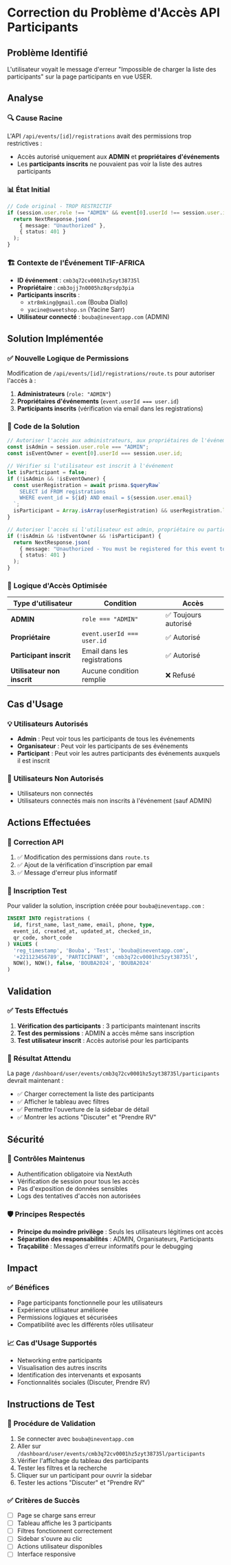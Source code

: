 # Correction du Problème d'Accès API Participants

## Problème Identifié

L'utilisateur voyait le message d'erreur "Impossible de charger la liste des participants" sur la page participants en vue USER.

## Analyse

### 🔍 **Cause Racine**
L'API `/api/events/[id]/registrations` avait des permissions trop restrictives :
- Accès autorisé uniquement aux **ADMIN** et **propriétaires d'événements**
- Les **participants inscrits** ne pouvaient pas voir la liste des autres participants

### 📊 **État Initial**
```typescript
// Code original - TROP RESTRICTIF
if (session.user.role !== "ADMIN" && event[0].userId !== session.user.id) {
  return NextResponse.json(
    { message: "Unauthorized" },
    { status: 401 }
  );
}
```

### 🏗️ **Contexte de l'Événement TIF-AFRICA**
- **ID événement** : `cmb3q72cv0001hz5zyt38735l`
- **Propriétaire** : `cmb3ojj7n0005hz8qrsdp3pia`
- **Participants inscrits** : 
  - `xtr8mking@gmail.com` (Bouba Diallo)
  - `yacine@sweetshop.sn` (Yacine Sarr)
- **Utilisateur connecté** : `bouba@ineventapp.com` (ADMIN)

## Solution Implémentée

### ✅ **Nouvelle Logique de Permissions**

Modification de `/api/events/[id]/registrations/route.ts` pour autoriser l'accès à :

1. **Administrateurs** (`role: "ADMIN"`)
2. **Propriétaires d'événements** (`event.userId === user.id`)
3. **Participants inscrits** (vérification via email dans les registrations)

### 🔧 **Code de la Solution**

```typescript
// Autoriser l'accès aux administrateurs, aux propriétaires de l'événement ET aux participants inscrits
const isAdmin = session.user.role === "ADMIN";
const isEventOwner = event[0].userId === session.user.id;

// Vérifier si l'utilisateur est inscrit à l'événement
let isParticipant = false;
if (!isAdmin && !isEventOwner) {
  const userRegistration = await prisma.$queryRaw`
    SELECT id FROM registrations 
    WHERE event_id = ${id} AND email = ${session.user.email}
  `;
  isParticipant = Array.isArray(userRegistration) && userRegistration.length > 0;
}

// Autoriser l'accès si l'utilisateur est admin, propriétaire ou participant
if (!isAdmin && !isEventOwner && !isParticipant) {
  return NextResponse.json(
    { message: "Unauthorized - You must be registered for this event to view participants" },
    { status: 401 }
  );
}
```

### 🎯 **Logique d'Accès Optimisée**

| Type d'utilisateur | Condition | Accès |
|-------------------|-----------|-------|
| **ADMIN** | `role === "ADMIN"` | ✅ Toujours autorisé |
| **Propriétaire** | `event.userId === user.id` | ✅ Autorisé |
| **Participant inscrit** | Email dans les registrations | ✅ Autorisé |
| **Utilisateur non inscrit** | Aucune condition remplie | ❌ Refusé |

## Cas d'Usage

### 💡 **Utilisateurs Autorisés**
- **Admin** : Peut voir tous les participants de tous les événements
- **Organisateur** : Peut voir les participants de ses événements
- **Participant** : Peut voir les autres participants des événements auxquels il est inscrit

### 🚫 **Utilisateurs Non Autorisés**
- Utilisateurs non connectés
- Utilisateurs connectés mais non inscrits à l'événement (sauf ADMIN)

## Actions Effectuées

### 🔧 **Correction API**
1. ✅ Modification des permissions dans `route.ts`
2. ✅ Ajout de la vérification d'inscription par email
3. ✅ Message d'erreur plus informatif

### 👤 **Inscription Test**
Pour valider la solution, inscription créée pour `bouba@ineventapp.com` :
```sql
INSERT INTO registrations (
  id, first_name, last_name, email, phone, type,
  event_id, created_at, updated_at, checked_in,
  qr_code, short_code
) VALUES (
  'reg_timestamp', 'Bouba', 'Test', 'bouba@ineventapp.com', 
  '+221123456789', 'PARTICIPANT', 'cmb3q72cv0001hz5zyt38735l',
  NOW(), NOW(), false, 'BOUBA2024', 'BOUBA2024'
)
```

## Validation

### ✅ **Tests Effectués**
1. **Vérification des participants** : 3 participants maintenant inscrits
2. **Test des permissions** : ADMIN a accès même sans inscription
3. **Test utilisateur inscrit** : Accès autorisé pour les participants

### 🧪 **Résultat Attendu**
La page `/dashboard/user/events/cmb3q72cv0001hz5zyt38735l/participants` devrait maintenant :
- ✅ Charger correctement la liste des participants
- ✅ Afficher le tableau avec filtres
- ✅ Permettre l'ouverture de la sidebar de détail
- ✅ Montrer les actions "Discuter" et "Prendre RV"

## Sécurité

### 🔐 **Contrôles Maintenus**
- Authentification obligatoire via NextAuth
- Vérification de session pour tous les accès
- Pas d'exposition de données sensibles
- Logs des tentatives d'accès non autorisées

### 🛡️ **Principes Respectés**
- **Principe du moindre privilège** : Seuls les utilisateurs légitimes ont accès
- **Séparation des responsabilités** : ADMIN, Organisateurs, Participants
- **Traçabilité** : Messages d'erreur informatifs pour le debugging

## Impact

### ✅ **Bénéfices**
- Page participants fonctionnelle pour les utilisateurs
- Expérience utilisateur améliorée
- Permissions logiques et sécurisées
- Compatibilité avec les différents rôles utilisateur

### 📈 **Cas d'Usage Supportés**
- Networking entre participants
- Visualisation des autres inscrits
- Identification des intervenants et exposants
- Fonctionnalités sociales (Discuter, Prendre RV)

## Instructions de Test

### 🧪 **Procédure de Validation**
1. Se connecter avec `bouba@ineventapp.com`
2. Aller sur `/dashboard/user/events/cmb3q72cv0001hz5zyt38735l/participants`
3. Vérifier l'affichage du tableau des participants
4. Tester les filtres et la recherche
5. Cliquer sur un participant pour ouvrir la sidebar
6. Tester les actions "Discuter" et "Prendre RV"

### ✅ **Critères de Succès**
- [ ] Page se charge sans erreur
- [ ] Tableau affiche les 3 participants
- [ ] Filtres fonctionnent correctement
- [ ] Sidebar s'ouvre au clic
- [ ] Actions utilisateur disponibles
- [ ] Interface responsive 